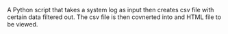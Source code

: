 A Python script that takes a system log as input then creates csv file with certain data filtered out. The csv file is then covnerted into and HTML file to be viewed.

